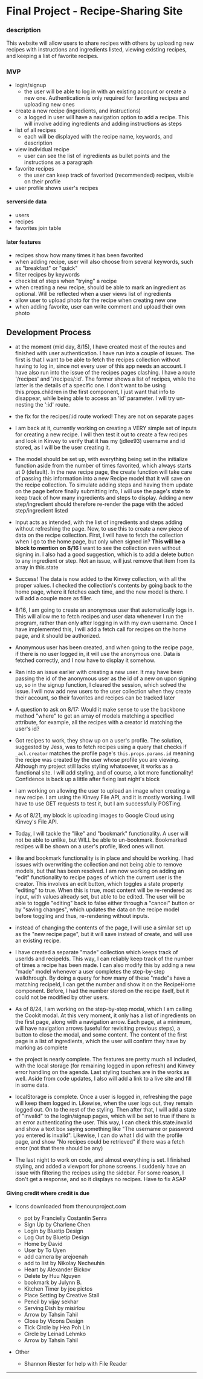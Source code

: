 # Final Project - Recipe-Sharing Site

### description
This website will allow users to share recipes with others by uploading new recipes with instructions and ingredients listed, viewing existing recipes, and keeping a list of favorite recipes.

### MVP
- login/signup
  - the user will be able to log in with an existing account or create a new one. Authentication is only required for favoriting recipes and uploading new ones
- create a new recipe (ingredients, and instructions)
  - a logged in user will have a navigation option to add a recipe. This will involve adding ingredients and adding instructions as steps
- list of all recipes
  - each will be displayed with the recipe name, keywords, and description
- view individual recipe
  - user can see the list of ingredients as bullet points and the instructions as a paragraph
- favorite recipes
  - the user can keep track of favorited (recommended) recipes, visible on their profile
- user profile shows user's recipes

#### serverside data
- users
- recipes
- favorites join table

#### later features
- recipes show how many times it has been favorited
- when adding recipe, user will also choose from several keywords, such as "breakfast" or "quick"
- filter recipes by keywords
- checklist of steps when "trying" a recipe
- when creating a new recipe, should be able to mark an ingredient as optional. Will be reflected when a user views list of ingredients
- allow user to upload photo for the recipe when creating new one
- when adding favorite, user can write comment and upload their own photo






## Development Process
- at the moment (mid day, 8/15), I have created most of the routes and finished with user authentication. I have run into a couple of issues. The first is that I want to be able to fetch the recipes collection without having to log in, since not every user of this app needs an account. I have also run into the issue of the recipes pages clashing. I have a route '/recipes' and '/recipes/:id'. The former shows a list of recipes, while the latter is the details of a specific one. I don't want to be using this.props.children in the first component, I just want that info to disappear, while being able to access an 'id' parameter. I will try un-nesting the ':id' route.

- the fix for the recipes/:id route worked! They are not on separate pages

- I am back at it, currently working on creating a VERY simple set of inputs for creating a new recipe. I will then test it out to create a few recipes and look in Kinvey to verify that it has my (jdlee93) username and id stored, as I will be the user creating it.

- The model should be set up, with everything being set in the initialize function aside from the number of times favorited, which always starts at 0 (default). In the new recipe page, the create function will take care of passing this information into a new Recipe model that it will save on the recipe collection. To simulate adding steps and having them update on the page before finally submitting info, I will use the page's state to keep track of how many ingredients and steps to display. Adding a new step/ingredient should therefore re-render the page with the added step/ingredient listed

- Input acts as intended, with the list of ingredients and steps adding without refreshing the page. Now, to use this to create a new piece of data on the recipe collection. First, I will have to fetch the collection when I go to the home page, but only when signed in? **This will be a block to mention on 8/16** I want to see the collection even without signing in. I also had a good suggestion, which is to add a delete button to any ingredient or step. Not an issue, will just remove that item from its array in this.state

- Success! The data is now added to the Kinvey collection, with all the proper values. I checked the collection's contents by going back to the home page, where it fetches each time, and the new model is there. I will add a couple more as filler.

- 8/16, I am going to create an anonymous user that automatically logs in. This will allow me to fetch recipes and user data whenever I run the program, rather than only after logging in with my own username. Once I have implemented this, I will add a fetch call for recipes on the home page, and it should be authorized.

- Anonymous user has been created, and when going to the recipe page, if there is no user logged in, it will use the anonymous one. Data is fetched correctly, and I now have to display it somehow.

- Ran into an issue earlier with creating a new user. It may have been passing the id of the anonymous user as the id of a new on upon signing up, so in the signup function, I cleared the session, which solved the issue. I will now add new users to the user collection when they create their account, so their favorites and recipes can be tracked later

- A question to ask on 8/17: Would it make sense to use the backbone method "where" to get an array of models matching a specified attribute, for example, all the recipes with a creator id matching the user's id?

- Got recipes to work, they show up on a user's profile. The solution, suggested by Jess, was to fetch recipes using a query that checks if `_acl.creator` matches the profile page's `this.props.params.id` meaning the recipe was created by the user whose profile you are viewing. Although my project still lacks styling whatsoever, it works as a functional site. I will add styling, and of course, a lot more functionality! Confidence is back up a little after fixing last night's block

- I am working on allowing the user to upload an image when creating a new recipe. I am using the Kinvey File API, and it is mostly working. I will have to use GET requests to test it, but I am successfully POSTing.

- As of 8/21, my block is uploading images to Google Cloud using Kinvey's File API.
- Today, I will tackle the "like" and "bookmark" functionality. A user will not be able to unlike, but WILL be able to un-bookmark. Bookmarked recipes will be shown on a user's profile, liked ones will not.

- like and bookmark functionality is in place and should be working. I had issues with overwriting the collection and not being able to remove models, but that has been resolved. I am now working on adding an "edit" functionality to recipe pages of which the current user is the creator. This involves an edit button, which toggles a state property "editing" to true. When this is true, most content will be re-rendered as input, with values already set, but able to be edited. The user will be able to toggle "editing" back to false either through a "cancel" button or by "saving changes", which updates the data on the recipe model before toggling and thus, re-rendering without inputs.

- instead of changing the contents of the page, I will use a similar set up as the "new recipe page", but it will save instead of create, and will use an existing recipe.

- I have created a separate "made" collection which keeps track of userIds and recipeIds. This way, I can reliably keep track of the number of times a recipe has been made. I can also modify this by adding a new "made" model whenever a user completes the step-by-step walkthrough. By doing a query for how many of these "made"s have a matching recipeId, I can get the number and show it on the RecipeHome component. Before, I had the number stored on the recipe itself, but it could not be modified by other users.

- As of 8/24, I am working on the step-by-step modal, which I am calling the Cookit modal. At this very moment, it only has a list of ingredients on the first page, along with a navigation arrow. Each page, at a minimum, will have navigation arrows (useful for revisiting previous steps), a button to close the modal, and some content. The content of the first page is a list of ingredients, which the user will confirm they have by marking as complete

- the project is nearly complete. The features are pretty much all included, with the local storage (for remaining logged in upon refresh) and Kinvey error handling on the agenda. Last styling touches are in the works as well. Aside from code updates, I also will add a link to a live site and fill in some data.

- localStorage is complete. Once a user is logged in, refreshing the page will keep them logged in. Likewise, when the user logs out, they remain logged out. On to the rest of the styling. Then after that, I will add a state of "invalid" to the login/signup pages, which will be set to true if there is an error authenticating the user. This way, I can check this.state.invalid and show a text box saying something like "The username or password you entered is invalid". Likewise, I can do what I did with the profile page, and show "No recipes could be retrieved" if there was a fetch error (not that there should be any)

- The last night to work on code, and almost everything is set. I finished styling, and added a viewport for phone screens. I suddenly have an issue with filtering the recipes using the sidebar. For some reason, I don't get a response, and so it displays no recipes. Have to fix ASAP

#### Giving credit where credit is due
- Icons downloaded from thenounproject.com
  - pot by Francielly Costantin Senra
  - Sign Up by Charlene Chen
  - Login by Bluetip Design
  - Log Out by Bluetip Design
  - Home by David
  - User by To Uyen
  - add camera by arejoenah
  - add to list by Nikolay Necheuhin
  - Heart by Alexander Bickov
  - Delete by Huu Nguyen
  - bookmark by Julynn B.
  - Kitchen Timer by joe pictos
  - Place Setting by Creative Stall
  - Pencil by vijay sekhar
  - Serving Dish by misirlou
  - Arrow by Tahsin Tahil
  - Close by Vicons Design
  - Tick Circle by Hea Poh Lin
  - Circle by Leinad Lehmko
  - Arrow by Tahsin Tahil

- Other
  - Shannon Riester for help with File Reader









*******************************************************
